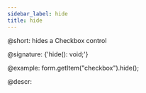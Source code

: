 ```yaml
---
sidebar_label: hide
title: hide
---          
```


@short: hides a Checkbox control

@signature: {'hide(): void;'}



@example:
form.getItem("checkbox").hide(); 



@descr:


